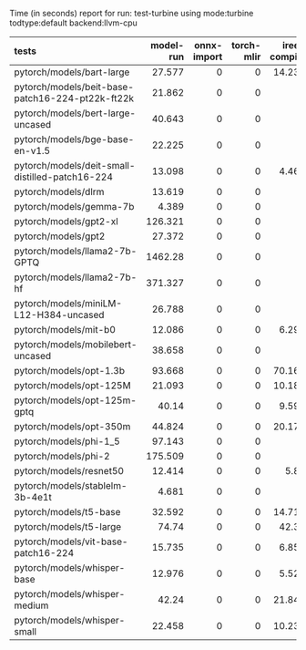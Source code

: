 Time (in seconds) report for run: test-turbine using mode:turbine todtype:default backend:llvm-cpu

| tests                                            |   model-run |   onnx-import |   torch-mlir |   iree-compile |   inference |
|:-------------------------------------------------|------------:|--------------:|-------------:|---------------:|------------:|
| pytorch/models/bart-large                        |      27.577 |             0 |            0 |         14.237 |      21.246 |
| pytorch/models/beit-base-patch16-224-pt22k-ft22k |      21.862 |             0 |            0 |          0     |       0     |
| pytorch/models/bert-large-uncased                |      40.643 |             0 |            0 |          0     |       0     |
| pytorch/models/bge-base-en-v1.5                  |      22.225 |             0 |            0 |          0     |       0     |
| pytorch/models/deit-small-distilled-patch16-224  |      13.098 |             0 |            0 |          4.465 |       0.488 |
| pytorch/models/dlrm                              |      13.619 |             0 |            0 |          0     |       0     |
| pytorch/models/gemma-7b                          |       4.389 |             0 |            0 |          0     |       0     |
| pytorch/models/gpt2-xl                           |     126.321 |             0 |            0 |          0     |       0     |
| pytorch/models/gpt2                              |      27.372 |             0 |            0 |          0     |       0     |
| pytorch/models/llama2-7b-GPTQ                    |    1462.28  |             0 |            0 |          0     |       0     |
| pytorch/models/llama2-7b-hf                      |     371.327 |             0 |            0 |          0     |       0     |
| pytorch/models/miniLM-L12-H384-uncased           |      26.788 |             0 |            0 |          0     |       0     |
| pytorch/models/mit-b0                            |      12.086 |             0 |            0 |          6.293 |       0.472 |
| pytorch/models/mobilebert-uncased                |      38.658 |             0 |            0 |          0     |       0     |
| pytorch/models/opt-1.3b                          |      93.668 |             0 |            0 |         70.169 |      22.818 |
| pytorch/models/opt-125M                          |      21.093 |             0 |            0 |         10.182 |      13.577 |
| pytorch/models/opt-125m-gptq                     |      40.14  |             0 |            0 |          9.593 |      19.528 |
| pytorch/models/opt-350m                          |      44.824 |             0 |            0 |         20.178 |      14.359 |
| pytorch/models/phi-1_5                           |      97.143 |             0 |            0 |          0     |       0     |
| pytorch/models/phi-2                             |     175.509 |             0 |            0 |          0     |       0     |
| pytorch/models/resnet50                          |      12.414 |             0 |            0 |          5.86  |       0.444 |
| pytorch/models/stablelm-3b-4e1t                  |       4.681 |             0 |            0 |          0     |       0     |
| pytorch/models/t5-base                           |      32.592 |             0 |            0 |         14.717 |      20.94  |
| pytorch/models/t5-large                          |      74.74  |             0 |            0 |         42.31  |      44.44  |
| pytorch/models/vit-base-patch16-224              |      15.735 |             0 |            0 |          6.854 |       1.496 |
| pytorch/models/whisper-base                      |      12.976 |             0 |            0 |          5.521 |      17.054 |
| pytorch/models/whisper-medium                    |      42.24  |             0 |            0 |         21.842 |      26.955 |
| pytorch/models/whisper-small                     |      22.458 |             0 |            0 |         10.236 |      25.72  |
